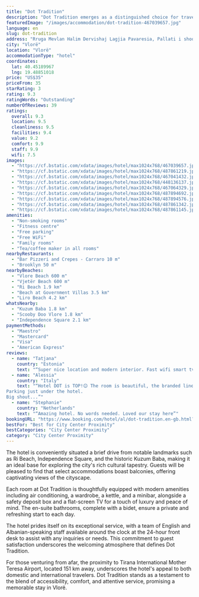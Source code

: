 ```yaml
---
title: "Dot Tradition"
description: "Dot Tradition emerges as a distinguished choice for travelers seeking both comfort and convenience in the heart of Vlorë."
featuredImage: "/images/accommodation/dot-tradition-467039657.jpg"
language: en
slug: dot-tradition
address: "Rruga Mevlan Halim Dervishaj Lagjia Pavaresia, Pallati i shoqerise Algan, kati 2, 9400 Vlorë, Albania"
city: "Vlorë"
location: "Vlorë"
accommodationType: "hotel"
coordinates:
  lat: 40.45189967
  lng: 19.48851018
price: "US$35"
priceFrom: 35
starRating: 3
rating: 9.3
ratingWords: "Outstanding"
numberOfReviews: 39
ratings:
  overall: 9.3
  location: 9.5
  cleanliness: 9.5
  facilities: 9.4
  value: 9.2
  comfort: 9.9
  staff: 9.9
  wifi: 7.5
images:
  - "https://cf.bstatic.com/xdata/images/hotel/max1024x768/467039657.jpg?k=5da5b6aed907874cea2bc842e4d93156caa5d058e97427d6217a9f6a0c65721d&o=&hp=1"
  - "https://cf.bstatic.com/xdata/images/hotel/max1024x768/487861219.jpg?k=ae3fa13d51c4eee31a937270efcfa3aca007b4d78c9c6c18c66cbdf1937639c3&o=&hp=1"
  - "https://cf.bstatic.com/xdata/images/hotel/max1024x768/467041432.jpg?k=d5d5aa2db44ff120c31babb65c4fba1109644ce015d459b1d0f72ea482d8a3ee&o=&hp=1"
  - "https://cf.bstatic.com/xdata/images/hotel/max1024x768/448136137.jpg?k=ec4e23f944cc5e8cf503ac5e817f3c43ca146807347726cfb1a0bfdcdf8041d5&o=&hp=1"
  - "https://cf.bstatic.com/xdata/images/hotel/max1024x768/467064329.jpg?k=b3cf824cc3538f168ebdfa993048a94ce2f7e530506afaccd398a1e056bbfa1e&o=&hp=1"
  - "https://cf.bstatic.com/xdata/images/hotel/max1024x768/487894692.jpg?k=d7ab2626f9bc70f30dac5af1a7a8a688b0a30e9bc3dfb48a29cdab62755097a7&o=&hp=1"
  - "https://cf.bstatic.com/xdata/images/hotel/max1024x768/487894576.jpg?k=7857f46e17ebbf1b4f52b1235a99e633377b1d0f00c40c32360a2fd5178136e0&o=&hp=1"
  - "https://cf.bstatic.com/xdata/images/hotel/max1024x768/487861342.jpg?k=d88356a4377df41e27b566a44f3d918e15c1d1ef3e07b5dac6e226d8e2894d20&o=&hp=1"
  - "https://cf.bstatic.com/xdata/images/hotel/max1024x768/487861145.jpg?k=c9a290a890c69f5eb6b1ed99fabf251ac9fd7849f4ea31ef5ab39f5757f4c808&o=&hp=1"
amenities:
  - "Non-smoking rooms"
  - "Fitness centre"
  - "Free parking"
  - "Free WiFi"
  - "Family rooms"
  - "Tea/coffee maker in all rooms"
nearbyRestaurants:
  - "Bar Pizzeri and Crepes - Carraro 10 m"
  - "Brooklyn 50 m"
nearbyBeaches:
  - "Vlore Beach 600 m"
  - "Vjetër Beach 600 m"
  - "Ri Beach 1.9 km"
  - "Beach at Government Villas 3.5 km"
  - "Liro Beach 4.2 km"
whatsNearby:
  - "Kuzum Baba 1.8 km"
  - "Scooby Doo Vlore 1.8 km"
  - "Independence Square 2.1 km"
paymentMethods:
  - "Maestro"
  - "Mastercard"
  - "Visa"
  - "American Express"
reviews:
  - name: "Tatjana"
    country: "Estonia"
    text: "“Super nice location and modern interior. Fast wifi smart tv and big balcony.”"
  - name: "Alessia"
    country: "Italy"
    text: "“Hotel DOT is TOP!😊 The room is beautiful, the branded linens and towels were so soft, a small terrace to have a drink outside. The position is central, near bars and restaurants but at the same time quiet.
Parking just under the hotel.
Big shout...”"
  - name: "Stephanie"
    country: "Netherlands"
    text: "“Amazing hotel. No words needed. Loved our stay here”"
bookingURL: "https://www.booking.com/hotel/al/dot-tradition.en-gb.html?aid=8035640"
bestFor: "Best for City Center Proximity"
bestCategories: "City Center Proximity"
category: "City Center Proximity"
---
```


The hotel is conveniently situated a brief drive from notable landmarks such as Ri Beach, Independence Square, and the historic Kuzum Baba, making it an ideal base for exploring the city's rich cultural tapestry. Guests will be pleased to find that select accommodations boast balconies, offering captivating views of the cityscape.

Each room at Dot Tradition is thoughtfully equipped with modern amenities including air conditioning, a wardrobe, a kettle, and a minibar, alongside a safety deposit box and a flat-screen TV for a touch of luxury and peace of mind. The en-suite bathrooms, complete with a bidet, ensure a private and refreshing start to each day.

The hotel prides itself on its exceptional service, with a team of English and Albanian-speaking staff available around the clock at the 24-hour front desk to assist with any inquiries or needs. This commitment to guest satisfaction underscores the welcoming atmosphere that defines Dot Tradition.

For those venturing from afar, the proximity to Tirana International Mother Teresa Airport, located 151 km away, underscores the hotel's appeal to both domestic and international travelers. Dot Tradition stands as a testament to the blend of accessibility, comfort, and attentive service, promising a memorable stay in Vlorë.